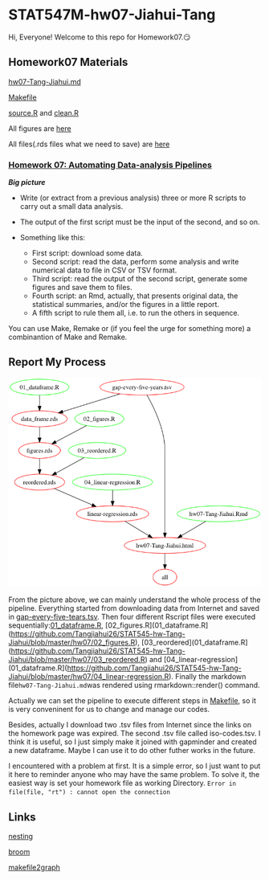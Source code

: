 
# STAT547M-hw07-Jiahui-Tang

Hi, Everyone! Welcome to this repo for Homework07.:smirk:

## Homework07 Materials

[hw07-Tang-Jiahui.md](https://github.com/Tangjiahui26/STAT545-hw-Tang-Jiahui/blob/master/hw07/hw07-Tang-Jiahui.md)

[Makefile](https://github.com/Tangjiahui26/STAT545-hw-Tang-Jiahui/blob/master/hw07/Makefile)

[source.R](https://github.com/Tangjiahui26/STAT545-hw-Tang-Jiahui/blob/master/hw07/source.R) and [clean.R](https://github.com/Tangjiahui26/STAT545-hw-Tang-Jiahui/blob/master/hw07/clean.R)

All figures are [here](https://github.com/Tangjiahui26/STAT545-hw-Tang-Jiahui/tree/master/hw07/figures)

All files(.rds files what we need to save) are [here](https://github.com/Tangjiahui26/STAT545-hw-Tang-Jiahui/tree/master/hw07/files)

### [Homework 07: Automating Data-analysis Pipelines](https://stat545.com/hw07_automation.html)

***Big picture***

+ Write (or extract from a previous analysis) three or more R scripts to carry out a small data analysis.
+ The output of the first script must be the input of the second, and so on.
+ Something like this:

    - First script: download some data.
    - Second script: read the data, perform some analysis and write numerical data to file in CSV or TSV format.
    - Third script: read the output of the second script, generate some figures and save them to files.
    - Fourth script: an Rmd, actually, that presents original data, the statistical summaries, and/or the figures in a little report.
    - A fifth script to rule them all, i.e. to run the others in sequence.
    
You can use Make, Remake or (if you feel the urge for something more) a combinantion of Make and Remake.

## Report My Process

![Alt text](./out.png)

From the picture above, we can mainly understand the whole process of the pipeline. Everything started from downloading data from Internet and saved in [gap-every-five-tears.tsv](https://github.com/Tangjiahui26/STAT545-hw-Tang-Jiahui/blob/master/hw07/gap-every-five-tears.tsv). Then four different Rscript files were executed sequentially:[01_dataframe.R](https://github.com/Tangjiahui26/STAT545-hw-Tang-Jiahui/blob/master/hw07/01_dataframe.R), [02_figures.R](01_dataframe.R](https://github.com/Tangjiahui26/STAT545-hw-Tang-Jiahui/blob/master/hw07/02_figures.R), [03_reordered](01_dataframe.R](https://github.com/Tangjiahui26/STAT545-hw-Tang-Jiahui/blob/master/hw07/03_reordered.R) and [04_linear-regression](01_dataframe.R](https://github.com/Tangjiahui26/STAT545-hw-Tang-Jiahui/blob/master/hw07/04_linear-regression.R). Finally the markdown file`hw07-Tang-Jiahui.md`was rendered using rmarkdown::render() command.

Actually we can set the pipeline to execute different steps in [Makefile](https://github.com/Tangjiahui26/STAT545-hw-Tang-Jiahui/blob/master/hw07/Makefile), so it is very conveninent for us to change and manage our codes. 


Besides, actually I download two .tsv files from Internet since the links on the homework page was expired. The second .tsv file called iso-codes.tsv. I think it is useful, so I just simply make it joined with gapminder and created a new dataframe. Maybe I can use it to do other futher works in the future.

I encountered with a problem at first. It is a simple error, so I just want to put it here to reminder anyone who may have the same problem. To solve it, the easiest way is set your homework file as working Directory.
`Error in file(file, "rt") : cannot open the connection`

## Links
[nesting](http://stat545.com/block024_group-nest-split-map.html)

[broom](https://www.rdocumentation.org/packages/broom/versions/0.4.2)

[makefile2graph](https://github.com/lindenb/makefile2graph)
